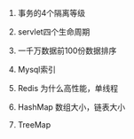 1. 事务的4个隔离等级

2. servlet四个生命周期
3. 一千万数据前100份数据排序
4. Mysql索引 
5. Redis 为什么高性能，单线程
6. HashMap 数组大小，链表大小
7. TreeMap